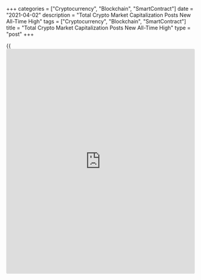 +++
categories = ["Cryptocurrency", "Blockchain", "SmartContract"]
date = "2021-04-02"
description = "Total Crypto Market Capitalization Posts New All-Time High"
tags = ["Cryptocurrency", "Blockchain", "SmartContract"]
title = "Total Crypto Market Capitalization Posts New All-Time High"
type = "post"
+++

{{<iframe id="large-banner" src="https://www.bounty.group/#slide=20.0" width="100%" height="600" scrolling="no" style="border: 0px solid rgb(216, 221, 230); border-radius: 3px;">}}

Amid another bullish trend on cryptocurrency markets, total crypto
market capitalization has broken a new [historical](https://www.fintechee.com/services/historical-data-for-forex/) record just unde $2
trillion. The market cap of all cryptocurrencies surpassed $1.9 trillion
on March 31, according to data from major crypto monitoring resources
like CoinGecko and CoinMarketCap. The total market cap reached as high
as $1.99 trillion earlier on the day, hitting a new all-time record.

![Total crypto market capitalization posts new all-time high above
$1.9T][1]

Following a subsequent correction, the total crypto market cap has
slipped slightly, dropping to $1.89 trillion at the time of writing. In
hitting its new [historical](https://www.fintechee.com/services/historical-data-for-forex/) high, the total crypto market capitalization
has overtaken the market cap of oil and gas giant Saudi Aramco, the
world’s second most valuable company by market cap after Apple.
According to data from TradingView, Saudi Aramco’s market cap amounts to
about 7 trillion Saudi riyals, or $1.86 trillion at the time of writing.

After surpassing the market cap of Google stock at above $1.4 trillion
in February, the total crypto market cap has continued flipping the
world’s largest companies including Amazon and Microsoft. At publishing
time, Amazon and Microsoft’s respective market capitalizations are $1.5
trillion and $1.7 trillion.

_Source:[FXPro][2]_

   1. /files/downloads/c/0/d/c0d5c73f181c07ac2e9f561e6f46e26b_dd5722ac66e53b0fe7d54657c53bbc6f.png
   2. /geturl/index/1668cfa9f6c8922f5d16b73cff4d48332209c2b0/